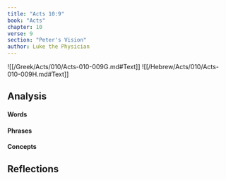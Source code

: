 ```yaml
---
title: "Acts 10:9"
book: "Acts"
chapter: 10
verse: 9
section: "Peter's Vision"
author: Luke the Physician
---
```

![[/Greek/Acts/010/Acts-010-009G.md#Text]]
![[/Hebrew/Acts/010/Acts-010-009H.md#Text]]

## Analysis

#### Words

#### Phrases

#### Concepts

## Reflections
